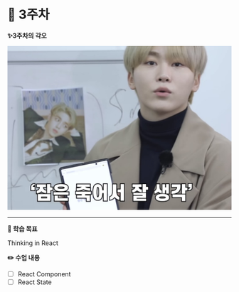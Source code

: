 # 🐥 3주차

**✨3주차의 각오**

![](../public/3week.jpeg)

***

**🚩 학습 목표**

Thinking in React

**✏️ 수업 내용**

* [ ] React Component
* [ ] React State
